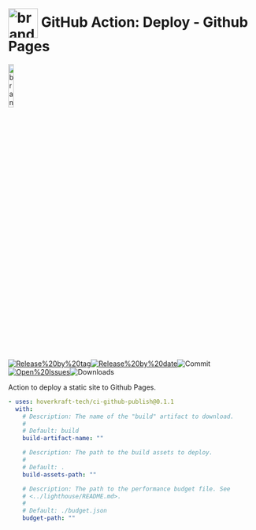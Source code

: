 <!-- start title -->

# <img src=".github/ghadocs/branding.svg" width="60px" align="center" alt="branding<icon:send color:gray-dark>" /> GitHub Action: Deploy - Github Pages

<!-- end title -->
<!-- start branding -->

<img src=".github/ghadocs/branding.svg" width="15%" align="center" alt="branding<icon:send color:gray-dark>" />

<!-- end branding -->
<!-- start badges -->

<a href="https%3A%2F%2Fgithub.com%2Fhoverkraft-tech%2Fci-github-publish%2Freleases%2Flatest"><img src="https://img.shields.io/github/v/release/hoverkraft-tech/ci-github-publish?display_name=tag&sort=semver&logo=github&style=flat-square" alt="Release%20by%20tag" /></a><a href="https%3A%2F%2Fgithub.com%2Fhoverkraft-tech%2Fci-github-publish%2Freleases%2Flatest"><img src="https://img.shields.io/github/release-date/hoverkraft-tech/ci-github-publish?display_name=tag&sort=semver&logo=github&style=flat-square" alt="Release%20by%20date" /></a><img src="https://img.shields.io/github/last-commit/hoverkraft-tech/ci-github-publish?logo=github&style=flat-square" alt="Commit" /><a href="https%3A%2F%2Fgithub.com%2Fhoverkraft-tech%2Fci-github-publish%2Fissues"><img src="https://img.shields.io/github/issues/hoverkraft-tech/ci-github-publish?logo=github&style=flat-square" alt="Open%20Issues" /></a><img src="https://img.shields.io/github/downloads/hoverkraft-tech/ci-github-publish/total?logo=github&style=flat-square" alt="Downloads" />

<!-- end badges -->
<!-- start description -->

Action to deploy a static site to Github Pages.

<!-- end description -->
<!-- start contents -->
<!-- end contents -->
<!-- start usage -->

```yaml
- uses: hoverkraft-tech/ci-github-publish@0.1.1
  with:
    # Description: The name of the "build" artifact to download.
    #
    # Default: build
    build-artifact-name: ""

    # Description: The path to the build assets to deploy.
    #
    # Default: .
    build-assets-path: ""

    # Description: The path to the performance budget file. See
    # <../lighthouse/README.md>.
    #
    # Default: ./budget.json
    budget-path: ""
```

<!-- end usage -->
<!-- start inputs -->
<!-- end outputs -->
<!-- start [.github/ghadocs/examples/] -->
<!-- end [.github/ghadocs/examples/] -->

